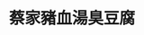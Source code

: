 ---
title: "蔡家豬血湯臭豆腐"
description: "蔡家豬血湯臭豆腐"
layout: shop
keywords:
  - 美食競賽
  - 台灣美食
  - 美食精選
datePublished: "2025-06-30"
dateModified: "2025-07-06"
city: "台南市"
district: "東區"
address: "台南市東區林森路一段276號"
phone: ""
geo: "22.982902533852066, 120.21947090638328"
google_map: "https://maps.app.goo.gl/bYtWBt9Pxns7qPVU8"
footinder: "https://footinder.com.tw/%E5%8F%B0%E5%8D%97%E5%B8%82%E6%9D%B1%E5%8D%80/362063/"
official: ""
award:
  - name: "夜市王"
    year: "2024"
    entries:
      - nightMarket: "大東夜市"
        food_type: "臭豆腐"
        rank: "第九名"

---